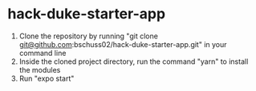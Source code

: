 # hack-duke-starter-app
1. Clone the repository by running "git clone git@github.com:bschuss02/hack-duke-starter-app.git" in your command line
2. Inside the cloned project directory, run the command "yarn" to install the modules
3. Run "expo start"
